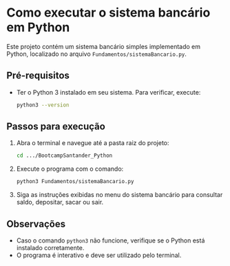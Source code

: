# Como executar o sistema bancário em Python

Este projeto contém um sistema bancário simples implementado em Python, localizado no arquivo `Fundamentos/sistemaBancario.py`.

## Pré-requisitos
- Ter o Python 3 instalado em seu sistema. Para verificar, execute:
  ```bash
  python3 --version
  ```

## Passos para execução
1. Abra o terminal e navegue até a pasta raiz do projeto:
   ```bash
   cd .../BootcampSantander_Python
   ```
2. Execute o programa com o comando:
   ```bash
   python3 Fundamentos/sistemaBancario.py
   ```

3. Siga as instruções exibidas no menu do sistema bancário para consultar saldo, depositar, sacar ou sair.

## Observações
- Caso o comando `python3` não funcione, verifique se o Python está instalado corretamente.
- O programa é interativo e deve ser utilizado pelo terminal.
